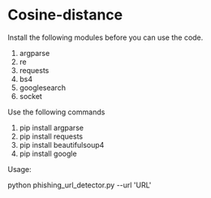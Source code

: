 # Cosine-distance
Install the following modules before you can use the code.
1. argparse
2. re
3. requests
4. bs4
5. googlesearch
6. socket

Use the following commands
1. pip install argparse
3. pip install requests
4. pip install beautifulsoup4
5. pip install google

Usage:


python phishing_url_detector.py --url 'URL'
